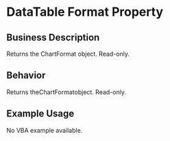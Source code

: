 # DataTable Format Property

## Business Description
Returns the ChartFormat object. Read-only.

## Behavior
Returns theChartFormatobject. Read-only.

## Example Usage
No VBA example available.